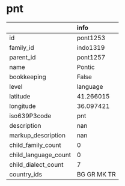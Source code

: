 # pnt
|                      | info        |
|:---------------------|:------------|
| id                   | pont1253    |
| family_id            | indo1319    |
| parent_id            | pont1257    |
| name                 | Pontic      |
| bookkeeping          | False       |
| level                | language    |
| latitude             | 41.266015   |
| longitude            | 36.097421   |
| iso639P3code         | pnt         |
| description          | nan         |
| markup_description   | nan         |
| child_family_count   | 0           |
| child_language_count | 0           |
| child_dialect_count  | 7           |
| country_ids          | BG GR MK TR |